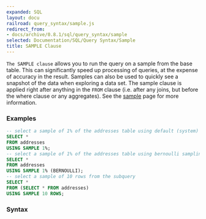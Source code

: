 ```yaml
---
expanded: SQL
layout: docu
railroad: query_syntax/sample.js
redirect_from:
- docs/archive/0.8.1/sql/query_syntax/sample
selected: Documentation/SQL/Query Syntax/Sample
title: SAMPLE Clause
---
```


`The SAMPLE clause` allows you to run the query on a sample from the base table. This can significantly speed up processing of queries, at the expense of accuracy in the result. Samples can also be used to quickly see a snapshot of the data when exploring a data set. The sample clause is applied right after anything in the `FROM` clause (i.e. after any joins, but before the where clause or any aggregates). See the [sample](../../sql/samples) page for more information.

### Examples

```sql
-- select a sample of 1% of the addresses table using default (system) sampling
SELECT *
FROM addresses
USING SAMPLE 1%;
-- select a sample of 1% of the addresses table using bernoulli sampling
SELECT *
FROM addresses
USING SAMPLE 1% (BERNOULLI);
-- select a sample of 10 rows from the subquery
SELECT *
FROM (SELECT * FROM addresses)
USING SAMPLE 10 ROWS;
```

### Syntax
<div id="rrdiagram"></div>